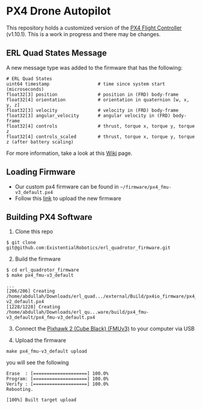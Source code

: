# PX4 Drone Autopilot


This repository holds a customized version of the [PX4 Flight Controller](https://github.com/PX4/PX4-Autopilot) (v1.10.1). This is a work in progress and there may be changes. 



## ERL Quad States Message 
A new message type was added to the firmware that has the following: 
```
# ERL Quad States 
uint64 timestamp                  # time since system start (microseconds)
float32[3] position               # position in (FRD) body-frame  
float32[4] orientation            # orientation in quaternion [w, x, y, z]
float32[3] velocity               # velocity in (FRD) body-frame 
float32[3] angular_velocity       # angular velocity in (FRD) body-frame 
float32[4] controls               # thrust, torque x, torque y, torque z 
float32[4] controls_scaled        # thrust, torque x, torque y, torque z (after battery scaling) 
```

For more information, take a look at this [Wiki](https://github.com/ExistentialRobotics/erl_quadrotor_firmware/wiki/Custom-Message) page. 

## Loading Firmware 
* Our custom px4 firmware can be found in ```~/firmware/px4_fmu-v3_default.px4```
* Follow this [link](https://docs.px4.io/main/en/config/firmware.html) to upload the new firmware 


## Building PX4 Software

1. Clone this repo 
```
$ git clone git@github.com:ExistentialRobotics/erl_quadrotor_firmware.git
```
2. Build the firmware 
```
$ cd erl_quadrotor_firmware
$ make px4_fmu-v3_default 
```
```
...
[206/206] Creating /home/abdullah/Downloads/erl_quad.../external/Build/px4io_firmware/px4_io-v2_default.px4
[1228/1228] Creating /home/abdullah/Downloads/erl_qu...ware/build/px4_fmu-v3_default/px4_fmu-v3_default.px4
```
3. Connect the [Pixhawk 2 (Cube Black) (FMUv3)](https://docs.px4.io/main/en/flight_controller/pixhawk-2.html) to your computer via USB

4. Upload the firmware 
```
make px4_fmu-v3_default upload 
```
you will see the following
```
Erase  : [====================] 100.0%
Program: [====================] 100.0%
Verify : [====================] 100.0%
Rebooting.

[100%] Built target upload
```
